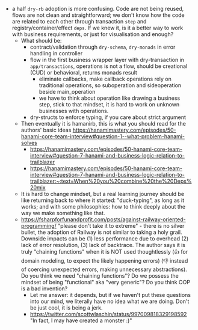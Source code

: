 - a half `dry-rb` adoption is more confusing. Code are not being reused, flows are not clean and straightforward; we don't know how the code are related to each other through transaction `step` and registry/container/effect `deps`. If we knew it, is it a better way to work with business requirements, or just for visualisation and enough?
	- What should be:
		- contract/validation through `dry-schema`, `dry-monads` in error handling in controller
		- flow in the first business wrapper layer with dry-transaction in `app/transactions`, operations is not a flow, should be creational (CUD) or behavioral, returns monads result
			- eliminate callbacks, make callback operations rely on traditional operations, so suboperation and sideoperation beside main_operation
			- we have to think about operation like drawing a business step, stick to that mindset, it is hard to work on unknown businesses with operations.
		- dry-structs to enforce typing, if you care about strict argument
	- Then eventually it is hamanirb, this is what you should read for the authors' basic ideas https://hanamimastery.com/episodes/50-hanami-core-team-interview#question-1--what-problem-hanami-solves
		- https://hanamimastery.com/episodes/50-hanami-core-team-interview#question-7-hanami-and-business-logic-relation-to-trailblazer
		- https://hanamimastery.com/episodes/50-hanami-core-team-interview#question-7-hanami-and-business-logic-relation-to-trailblazer:~:text=When%20you%20combine%20the%20Deps%20mix
	- It is hard to change mindset, but a real learning journey should be like returning back to where it started: "duck-typing", as long as it works; and with some philosophies: how to think deeply about the way we make something like that.
	- https://fsharpforfunandprofit.com/posts/against-railway-oriented-programming/ "please don't take it to extreme" - there is no silver bullet, the adoption of Railway is not similar to taking a holy grail. Downside impacts can be (1) less performance due to overhead (2) lack of error resolution, (3) lack of backtrace. The author says it is truly "chaining functions" when it is NOT used thoughtlessly (👍 for domain modeling, to expect the likely happening errors) (👎 instead of coercing unexpected errors, making unnecessary abstractions). Do you think we need "chaining functions"? Do we possess the mindset of being "functional" aka "very generic"? Do you think OOP is a bad invention?
		- Let me answer: it depends, but if we haven't put these questions into our mind, we literally have no idea what we are doing. Don't be just cool, it is being a jerk.
		- https://twitter.com/scottwlaschin/status/997009818329198592 "In fact, I may have created a monster :)"